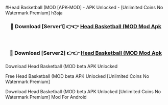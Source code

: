 #Head Basketball (MOD [APK-MOD] - APK Unlocked - [Unlimited Coins No Watermark Premium] h3sja



<div align="center">

<h3>🔴 Download [Server1] 👉👉 <a href="https://momento.my/?title=Head_Basketball_(MOD">Head Basketball (MOD Mod Apk</a></h3><br>

<h3>🔴 Download [Server2] 👉👉 <a href="https://momento.my/?title=Head_Basketball_(MOD">Head Basketball (MOD Mod Apk</a></h3>
</div>



Download Head Basketball (MOD beta APK Unlocked

Free Head Basketball (MOD beta APK Unlocked [Unlimited Coins No Watermark Premium]

Download Head Basketball (MOD beta APK Unlocked [Unlimited Coins No Watermark Premium] Mod For Android
